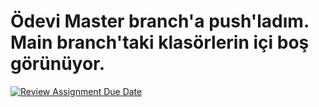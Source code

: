 
<h1>Ödevi Master branch'a push'ladım. Main branch'taki klasörlerin içi boş görünüyor.</h1>



[![Review Assignment Due Date](https://classroom.github.com/assets/deadline-readme-button-24ddc0f5d75046c5622901739e7c5dd533143b0c8e959d652212380cedb1ea36.svg)](https://classroom.github.com/a/GfoSvSyx)
